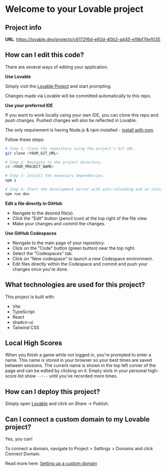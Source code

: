 # Welcome to your Lovable project

## Project info

**URL**: https://lovable.dev/projects/c6172f6d-e92d-40b2-a445-e19bf74e1035

## How can I edit this code?

There are several ways of editing your application.

**Use Lovable**

Simply visit the [Lovable Project](https://lovable.dev/projects/c6172f6d-e92d-40b2-a445-e19bf74e1035) and start prompting.

Changes made via Lovable will be committed automatically to this repo.

**Use your preferred IDE**

If you want to work locally using your own IDE, you can clone this repo and push changes. Pushed changes will also be reflected in Lovable.

The only requirement is having Node.js & npm installed - [install with nvm](https://github.com/nvm-sh/nvm#installing-and-updating)

Follow these steps:

```sh
# Step 1: Clone the repository using the project's Git URL.
git clone <YOUR_GIT_URL>

# Step 2: Navigate to the project directory.
cd <YOUR_PROJECT_NAME>

# Step 3: Install the necessary dependencies.
npm i

# Step 4: Start the development server with auto-reloading and an instant preview.
npm run dev
```

**Edit a file directly in GitHub**

- Navigate to the desired file(s).
- Click the "Edit" button (pencil icon) at the top right of the file view.
- Make your changes and commit the changes.

**Use GitHub Codespaces**

- Navigate to the main page of your repository.
- Click on the "Code" button (green button) near the top right.
- Select the "Codespaces" tab.
- Click on "New codespace" to launch a new Codespace environment.
- Edit files directly within the Codespace and commit and push your changes once you're done.

## What technologies are used for this project?

This project is built with:

- Vite
- TypeScript
- React
- shadcn-ui
- Tailwind CSS

## Local High Scores

When you finish a game while not logged in, you're prompted to enter a name.
This name is stored in your browser so your best times are saved between
sessions. The current name is shown in the top left corner of the page and can
be edited by clicking on it.
Empty slots in your personal high-score list show `--:--` until you've
recorded more times.

## How can I deploy this project?

Simply open [Lovable](https://lovable.dev/projects/c6172f6d-e92d-40b2-a445-e19bf74e1035) and click on Share -> Publish.

## Can I connect a custom domain to my Lovable project?

Yes, you can!

To connect a domain, navigate to Project > Settings > Domains and click Connect Domain.

Read more here: [Setting up a custom domain](https://docs.lovable.dev/tips-tricks/custom-domain#step-by-step-guide)
